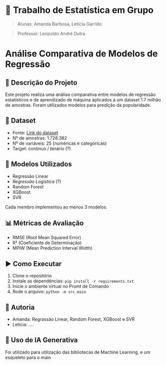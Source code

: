 # 🧮 Trabalho de Estatística em Grupo 

> Alunas: Amanda Barbosa, Letícia Garrido

> Professor: Leopoldo André Dutra 

# Análise Comparativa de Modelos de Regressão

## 📌 Descrição do Projeto
Este projeto realiza uma análise comparativa entre modelos de regressão estatísticos e de aprendizado de máquina aplicados a um dataset 1.7 milhão de amostras. Foram utilizados modelos para predição da popularidade.

## 📂 Dataset
- Fonte: [Link do dataset](https://drive.google.com/file/d/1Cg4GNIvuvjtH4ZJSEAY5Mc5z7THT2CRQ/view?usp=drive_link)
- Nº de amostras: 1.728.382
- Nº de variáveis: 25 (numéricas e categóricas)
- Target: contínuo / binário (?)

## 🧠 Modelos Utilizados
- Regressão Linear
- _Regressão Logística_ (?)
- Random Forest
- XGBoost
- SVR

Cada membro implementou ao menos 3 modelos.

## 📊 Métricas de Avaliação
- RMSE (Root Mean Squared Error)
- R² (Coeficiente de Determinação)
- MPIW (Mean Prediction Interval Width)

## ▶️ Como Executar
1. Clone o repositório
2. Instale as dependências: `pip install -r requirements.txt`
3. Inicie o ambiente virtual no Promt de Comando
4. Rode o arquivo: `python -m src.main`

## 👥 Autoria
- Amanda: Regrassão Linear, Random Forest, XGBoost e SVR
- Letícia: ....

## 💬 Uso de IA Generativa
Foi utilizado para utilização das bibliotecas de Machine Learning, e um esqueleto para o main

